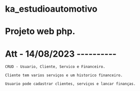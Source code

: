 # ka_estudioautomotivo

# Projeto web php.

# Att - 14/08/2023 ----------

    CRUD - Usuario, Cliente, Servico e Financeiro.

    Cliente tem varios serviços e um historico financeiro.

    Usuario pode cadastrar clientes, serviços e lancar finanças.
